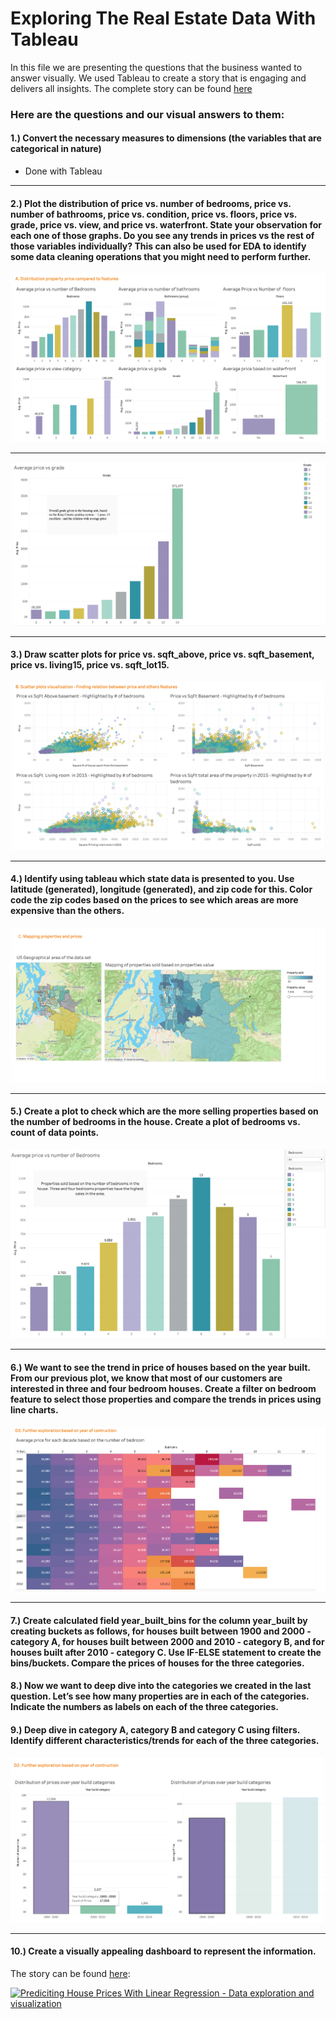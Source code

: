 # Exploring The Real Estate Data With Tableau 

In this file we are presenting the questions that the business wanted to answer visually.
We used Tableau to create a story that is engaging and delivers all insights. The complete story can be found [here](https://public.tableau.com/profile/federico.giuliani#!/vizhome/Mid_Project_Data/StoryProject?publish=yes)


### Here are the questions and our visual answers to them:

#### 1.) Convert the necessary measures to dimensions (the variables that are categorical in nature)

- Done with Tableau
***


#### 2.) Plot the distribution of price vs. number of bedrooms, price vs. number of bathrooms, price vs. condition, price vs. floors, price vs. grade, price vs. view, and price vs. waterfront. State your observation for each one of those graphs. Do you see any trends in prices vs the rest of those variables individually? This can also be used for EDA to identify some data cleaning operations that you might need to perform further.

![Picture](https://github.com/Caparisun/Linear_Regression_Project/blob/master/Pictures/pricevsfeatures.png)
***
![Picture](https://github.com/Caparisun/Linear_Regression_Project/blob/master/Pictures/pricevsgrade.png)
***


#### 3.) Draw scatter plots for price vs. sqft_above, price vs. sqft_basement, price vs. living15, price vs. sqft_lot15.

![Picture](https://github.com/Caparisun/Linear_Regression_Project/blob/master/Pictures/scatterplots.png)
***


#### 4.) Identify using tableau which state data is presented to you. Use latitude (generated), longitude (generated), and zip code for this. Color code the zip codes based on the prices to see which areas are more expensive than the others.

![Picture](https://github.com/Caparisun/Linear_Regression_Project/blob/master/Pictures/map1.png)
***


#### 5.) Create a plot to check which are the more selling properties based on the number of bedrooms in the house. Create a plot of bedrooms vs. count of data points.

![Picture](https://github.com/Caparisun/Linear_Regression_Project/blob/master/Pictures/q5.png)
***


#### 6.) We want to see the trend in price of houses based on the year built. From our previous plot, we know that most of our customers are interested in three and four bedroom houses. Create a filter on bedroom feature to select those properties and compare the trends in prices using line charts.

![Picture](https://github.com/Caparisun/Linear_Regression_Project/blob/master/Pictures/priceperdecade.png)
***


####  7.) Create calculated field year_built_bins for the column year_built by creating buckets as follows, for houses built between 1900 and 2000 - category A, for houses built between 2000 and 2010 - category B, and for houses built after 2010 - category C. Use IF-ELSE statement to create the bins/buckets. Compare the prices of houses for the three categories.


####  8.) Now we want to deep dive into the categories we created in the last question. Let’s see how many properties are in each of the categories. Indicate the numbers as labels on each of the three categories.


####  9.) Deep dive in category A, category B and category C using filters. Identify different characteristics/trends for each of the three categories.

![Picture](https://github.com/Caparisun/Linear_Regression_Project/blob/master/Pictures/exploreyear.png)
***


####  10.) Create a visually appealing dashboard to represent the information.

The story can be found [here](https://public.tableau.com/profile/federico.giuliani#!/vizhome/Mid_Project_Data/StoryProject?publish=yes):

<div class='tableauPlaceholder' id='viz1618994686440' style='position: relative'><noscript><a href='#'><img alt='Prediciting House Prices With Linear Regression - Data exploration and visualization ' src='https:&#47;&#47;public.tableau.com&#47;static&#47;images&#47;Mi&#47;Mid_Project_Data&#47;StoryProject&#47;1_rss.png' style='border: none' /></a></noscript><object class='tableauViz'  style='display:none;'><param name='host_url' value='https%3A%2F%2Fpublic.tableau.com%2F' /> <param name='embed_code_version' value='3' /> <param name='site_root' value='' /><param name='name' value='Mid_Project_Data&#47;StoryProject' /><param name='tabs' value='no' /><param name='toolbar' value='yes' /><param name='static_image' value='https:&#47;&#47;public.tableau.com&#47;static&#47;images&#47;Mi&#47;Mid_Project_Data&#47;StoryProject&#47;1.png' /> <param name='animate_transition' value='yes' /><param name='display_static_image' value='yes' /><param name='display_spinner' value='yes' /><param name='display_overlay' value='yes' /><param name='display_count' value='yes' /><param name='language' value='de' /><param name='filter' value='publish=yes' /></object></div>
